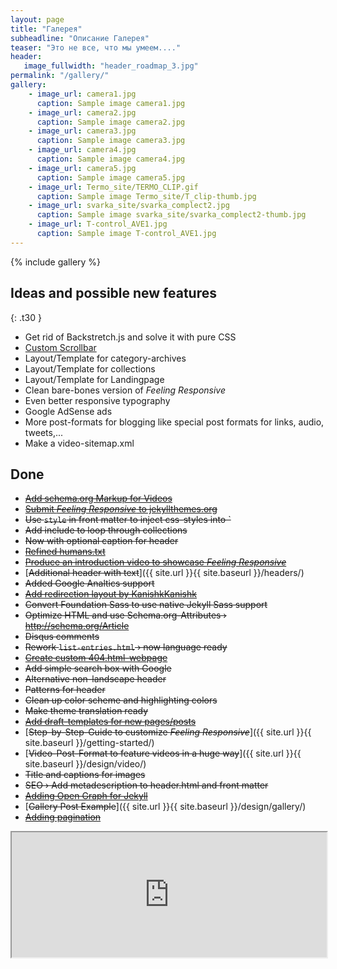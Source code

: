 ```yaml
---
layout: page
title: "Галерея"
subheadline: "Описание Галерея"
teaser: "Это не все, что мы умеем...."
header:
   image_fullwidth: "header_roadmap_3.jpg"
permalink: "/gallery/"
gallery:
    - image_url: camera1.jpg
      caption: Sample image camera1.jpg
    - image_url: camera2.jpg
      caption: Sample image camera2.jpg
    - image_url: camera3.jpg
      caption: Sample image camera3.jpg
    - image_url: camera4.jpg
      caption: Sample image camera4.jpg
    - image_url: camera5.jpg
      caption: Sample image camera5.jpg
    - image_url: Termo_site/TERMO_CLIP.gif
      caption: Sample image Termo_site/T_clip-thumb.jpg
    - image_url: svarka_site/svarka_complect2.jpg
      caption: Sample image svarka_site/svarka_complect2-thumb.jpg
    - image_url: T-control_AVE1.jpg
      caption: Sample image T-control_AVE1.jpg
---
```


{% include gallery %}

## Ideas and possible new features
{: .t30 }

* Get rid of Backstretch.js and solve it with pure CSS
* [Custom Scrollbar](https://css-tricks.com/custom-scrollbars-in-webkit/)
* Layout/Template for category-archives
* Layout/Template for collections
* Layout/Template for Landingpage
* Clean bare-bones version of *Feeling Responsive*
* Even better responsive typography
* Google AdSense ads
* More post-formats for blogging like special post formats for links, audio, tweets,...
* Make a video-sitemap.xml



## Done

* [<s>Add schema.org Markup for Videos</s>](https://support.google.com/webmasters/answer/2413309?hl=en)
* [<s>Submit <em>Feeling Responsive</em> to jekyllthemes.org</s>](http://jekyllthemes.org/themes/feeling-responsive/)
* <s>Use `style` in front matter to inject css-styles into `<head></s>
* <s>Add include to loop through collections</s>
* <s>Now with optional caption for header</s>
* [<s>Refined humans.txt</s>](http://humanstxt.org/)
* [<s>Produce an introduction video to showcase *Feeling Responsive*</s>](https://www.youtube.com/embed/3b5zCFSmVvU)
* [<s>Additional header with text</s>]({{ site.url }}{{ site.baseurl }}/headers/)
* <s>Added Google Analtics support</s>
* [<s>Add redirection layout by KanishkKanishk</s>](http://codingtips.kanishkkunal.in/redirects-jekyll-github-pages/)
* <s>Convert Foundation Sass to use native Jekyll Sass support</s>
* <s>Optimize HTML and use Schema.org-Attributes › http://schema.org/Article</s>
* <s>Disqus comments</s>
* <s>Rework `list-entries.html` › now language ready</s>
* [<s>Create custom 404.html-webpage</s>](https://help.github.com/articles/custom-404-pages/)
* <s>Add simple search box with Google</s>
* <s>Alternative non-landscape header</s>
* <s>Patterns for header</s>
* <s>Clean up color scheme and highlighting colors</s>
* <s>Make theme translation ready</s>
* [<s>Add draft-templates for new pages/posts</s>](https://github.com/Phlow/feeling-responsive/tree/gh-pages/_drafts)
* [<s>Step-by-Step-Guide to customize *Feeling Responsive*</s>]({{ site.url }}{{ site.baseurl }}/getting-started/)
* [<s>Video-Post-Format to feature videos in a huge way</s>]({{ site.url }}{{ site.baseurl }}/design/video/)
* <s>Title and captions for images</s>
* <s>SEO › Add metadescription to header.html and front matter</s>
* [<s>Adding Open Graph for Jekyll</s>](https://gist.github.com/pathawks/1406355)
* [<s>Gallery Post Example</s>]({{ site.url }}{{ site.baseurl }}/design/gallery/)
* [<s>Adding pagination</s>](http://jekyllrb.com/docs/pagination/)



<iframe onload="iFrameHeight(this)" id="blockrandom-99" name="" src="https://www.google.com/maps/embed?pb=!1m14!1m12!1m3!1d2157.3213964906804!2d36.25135294317192!3d49.983198008361576!2m3!1f0!2f0!3f0!3m2!1i1024!2i768!4f13.1!5e0!3m2!1sru!2sua!4v1544540472529&quot; width=&quot;1200&quot; height=&quot;600&quot; frameborder=&quot;0&quot; style=&quot;border:0&quot; allowfullscreen&gt;" width="100%" height="200" scrolling="auto" frameborder="1" title="Карта" class="wrapper">
Без IFRAME</iframe>
